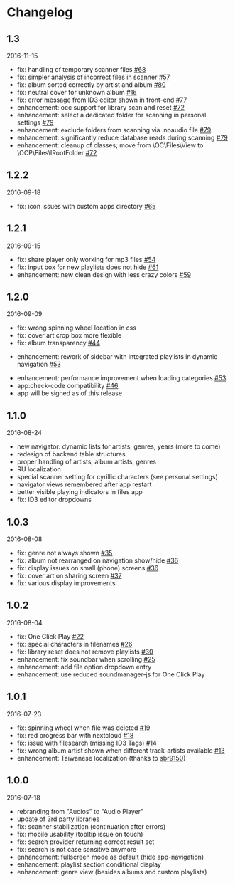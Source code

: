 # Changelog

## 1.3
2016-11-15
- fix: handling of temporary scanner files [#68](https://github.com/rello/audioplayer/issues/68)
- fix: simpler analysis of incorrect files in scanner [#57](https://github.com/rello/audioplayer/issues/57)
- fix: album sorted correctly by artist and album [#80](https://github.com/rello/audioplayer/issues/80)
- fix: neutral cover for unknown album [#16](https://github.com/rello/audioplayer/issues/16)
- fix: error message from ID3 editor shown in front-end [#77](https://github.com/rello/audioplayer/issues/77)
- enhancement: occ support for library scan and reset [#72](https://github.com/rello/audioplayer/issues/72)
- enhancement: select a dedicated folder for scanning in personal settings [#79](https://github.com/rello/audioplayer/issues/79)
- enhancement: exclude folders from scanning via .noaudio file [#79](https://github.com/rello/audioplayer/issues/79)
- enhancement: significantly reduce database reads during scanning [#79](https://github.com/rello/audioplayer/issues/79)
- enhancement: cleanup of classes; move from \OC\Files\View to \OCP\Files\IRootFolder [#72](https://github.com/rello/audioplayer/issues/72)

## 1.2.2
2016-09-18
- fix: icon issues with custom apps directory [#65](https://github.com/rello/audioplayer/issues/65)

## 1.2.1
2016-09-15
- fix: share player only working for mp3 files [#54](https://github.com/rello/audioplayer/issues/54)
- fix: input box for new playlists does not hide [#61](https://github.com/rello/audioplayer/issues/61)
- enhancement: new clean design with less crazy colors [#59](https://github.com/rello/audioplayer/issues/59)

## 1.2.0
2016-09-09
- fix: wrong spinning wheel location in css
- fix: cover art crop box more flexible
- fix: album transparency [#44](https://github.com/rello/audioplayer/issues/44)
+ enhancement: rework of sidebar with integrated playlists in dynamic navigation [#53](https://github.com/rello/audioplayer/pull/53)
- enhancement: performance improvement when loading categories [#53](https://github.com/rello/audioplayer/pull/53)
- app:check-code compatibility [#46](https://github.com/rello/audioplayer/issues/46)
- app will be signed as of this release

## 1.1.0
2016-08-24
- new navigator: dynamic lists for artists, genres, years (more to come)
- redesign of backend table structures
- proper handling of artists, album artists, genres
- RU localization
- special scanner setting for cyrillic characters (see personal settings)
- navigator views remembered after app restart
- better visible playing indicators in files app
- fix: ID3 editor dropdowns

## 1.0.3
2016-08-08
- fix: genre not always shown [#35](https://github.com/rello/audioplayer/issues/35)
- fix: album not rearranged on navigation show/hide [#36](https://github.com/rello/audioplayer/issues/36)
- fix: display issues on small (phone) screens [#36](https://github.com/rello/audioplayer/issues/36)
- fix: cover art on sharing screen [#37](https://github.com/rello/audioplayer/issues/37)
- fix: various display improvements

## 1.0.2
2016-08-04
- fix: One Click Play [#22](https://github.com/rello/audioplayer/issues/22)
- fix: special characters in filenames [#26](https://github.com/rello/audioplayer/issues/26)
- fix: library reset does not remove playlists [#30](https://github.com/rello/audioplayer/issues/30)
- enhancement: fix soundbar when scrolling [#25](https://github.com/rello/audioplayer/issues/25)
- enhancement: add file option dropdown entry
- enhancement: use reduced soundmanager-js for One Click Play

## 1.0.1
2016-07-23
- fix: spinning wheel when file was deleted [#19](https://github.com/rello/audioplayer/issues/19)
- fix: red progress bar with nextcloud [#18](https://github.com/rello/audioplayer/issues/18)
- fix: issue with filesearch (missing ID3 Tags) [#14](https://github.com/rello/audioplayer/issues/14)
- fix: wrong album artist shown when different track-artists available [#13](https://github.com/rello/audioplayer/issues/13)
- enhancement: Taiwanese localization (thanks to [sbr9150](https://github.com/sbr9150))

## 1.0.0
2016-07-18
- rebranding from "Audios" to "Audio Player"
- update of 3rd party libraries
- fix: scanner stabilization (continuation after errors)
- fix: mobile usability (tooltip issue on touch)
- fix: search provider returning correct result set
- fix: search is not case sensitive anymore
- enhancement: fullscreen mode as default (hide app-navigation)
- enhancement: playlist section conditional display
- enhancement: genre view (besides albums and custom playlists)
